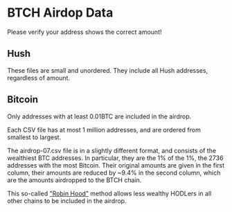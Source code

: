 # BTCH Airdop Data

Please verify your address shows the correct amount!

## Hush

These files are small and unordered. They include all Hush addresses, regardless of amount.

## Bitcoin

Only addresses with at least 0.01BTC are included in the airdrop.

Each CSV file has at most 1 million addresses, and are ordered from smallest to largest.

The airdrop-07.csv file is in a slightly different format, and consists of the wealthiest BTC addresses.
In particular, they are the 1% of the 1%, the 2736 addresses with the most Bitcoin. Their original
amounts are given in the first column, their amounts are reduced by ~9.4% in the second column, which are the
amounts airdropped to the BTCH chain.

This so-called ["Robin Hood"](https://github.com/leto/utxo_dump/blob/master/robinhood.pl) method allows less wealthy HODLers in all other chains to be included in the airdrop.
